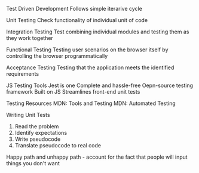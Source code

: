 Test Driven Development
Follows simple iterarive cycle

Unit Testing
Check functionality of individual unit of code

Integration Testing
Test combining individual modules and testing them as they work together

Functional Testing
Testing user scenarios on the browser itself by controlling the browser programmatically

Acceptance Testing
Testing that the application meets the identified requirements


JS Testing Tools
Jest is one
Complete and hassle-free
Oepn-source testing framework
Built on JS
Streamlines front-end unit tests

Testing Resources
MDN: Tools and Testing
MDN: Automated Testing


Writing Unit Tests
1. Read the problem
2. Identify expectations
3. Write pseudocode
4. Translate pseudocode to real code

Happy path and unhappy path - account for the fact that people will input things you don't want


